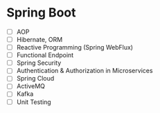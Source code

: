 # Spring Boot
- [ ] AOP
- [ ] Hibernate, ORM
- [ ] Reactive Programming (Spring WebFlux)
- [ ] Functional Endpoint
- [ ] Spring Security
- [ ] Authentication & Authorization in Microservices 
- [ ] Spring Cloud
- [ ] ActiveMQ
- [ ] Kafka
- [ ] Unit Testing